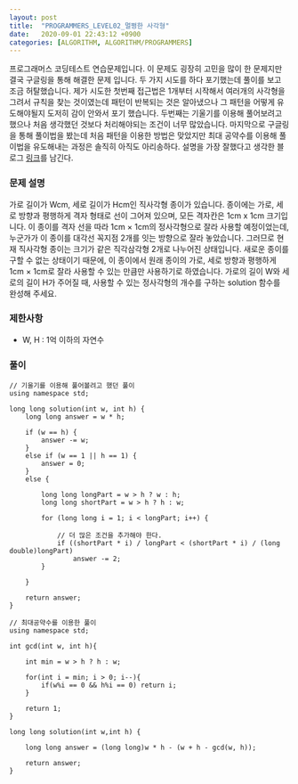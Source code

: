 ```yaml
---
layout: post
title:  "PROGRAMMERS_LEVEL02_멀쩡한 사각형"
date:   2020-09-01 22:43:12 +0900
categories: [ALGORITHM, ALGORITHM/PROGRAMMERS]
---
```


프로그래머스 코딩테스트 연습문제입니다. 이 문제도 굉장히 고민을 많이 한 문제지만 결국 구글링을 통해 해결한 문제 입니다. 두 가지 시도를 하다 포기했는데 풀이를 보고 조금 허탈했습니다. 제가 시도한 첫번째 접근법은 1개부터 시작해서 여러개의 사각형을 그려서 규칙을 찾는 것이였는데 패턴이 반복되는 것은 알아냈으나 그 패턴을 어떻게 유도해야될지 도저히 감이 안와서 포기 했습니다. 두번째는 기울기를 이용해 풀어보려고 했으나 처음 생각했던 것보다 처리해야되는 조건이 너무 많았습니다. 마지막으로 구글링을 통해 풀이법을 봤는데 처음 패턴을 이용한 방법은 맞았지만 최대 공약수를 이용해 풀이법을 유도해내는 과정은 솔직히 아직도 아리송하다. 설명을 가장 잘했다고 생각한 블로그 [링크](https://leedakyeong.tistory.com/entry/%ED%94%84%EB%A1%9C%EA%B7%B8%EB%9E%98%EB%A8%B8%EC%8A%A4-%EB%A9%80%EC%A9%A1%ED%95%9C-%EC%82%AC%EA%B0%81%ED%98%95-in-python)를 남긴다.

### 문제 설명
가로 길이가 Wcm, 세로 길이가 Hcm인 직사각형 종이가 있습니다. 종이에는 가로, 세로 방향과 평행하게 격자 형태로 선이 그어져 있으며, 모든 격자칸은 1cm x 1cm 크기입니다. 이 종이를 격자 선을 따라 1cm × 1cm의 정사각형으로 잘라 사용할 예정이었는데, 누군가가 이 종이를 대각선 꼭지점 2개를 잇는 방향으로 잘라 놓았습니다. 그러므로 현재 직사각형 종이는 크기가 같은 직각삼각형 2개로 나누어진 상태입니다. 새로운 종이를 구할 수 없는 상태이기 때문에, 이 종이에서 원래 종이의 가로, 세로 방향과 평행하게 1cm × 1cm로 잘라 사용할 수 있는 만큼만 사용하기로 하였습니다.
가로의 길이 W와 세로의 길이 H가 주어질 때, 사용할 수 있는 정사각형의 개수를 구하는 solution 함수를 완성해 주세요.

### 제한사항
- W, H : 1억 이하의 자연수

### 풀이
```
// 기울기를 이용해 풀어볼려고 했던 풀이
using namespace std;

long long solution(int w, int h) {
	long long answer = w * h;

	if (w == h) {
		answer -= w;
	}
	else if (w == 1 || h == 1) {
		answer = 0;
	}
	else {

		long long longPart = w > h ? w : h;
		long long shortPart = w > h ? h : w;

		for (long long i = 1; i < longPart; i++) {

            // 더 많은 조건을 추가해야 한다.
			if ((shortPart * i) / longPart < (shortPart * i) / (long double)longPart)
				answer -= 2;
		}

	}

	return answer;
}

// 최대공약수를 이용한 풀이
using namespace std;

int gcd(int w, int h){

    int min = w > h ? h : w;

    for(int i = min; i > 0; i--){
        if(w%i == 0 && h%i == 0) return i;
    }

    return 1;
}

long long solution(int w,int h) {

    long long answer = (long long)w * h - (w + h - gcd(w, h));

    return answer;
}
```
